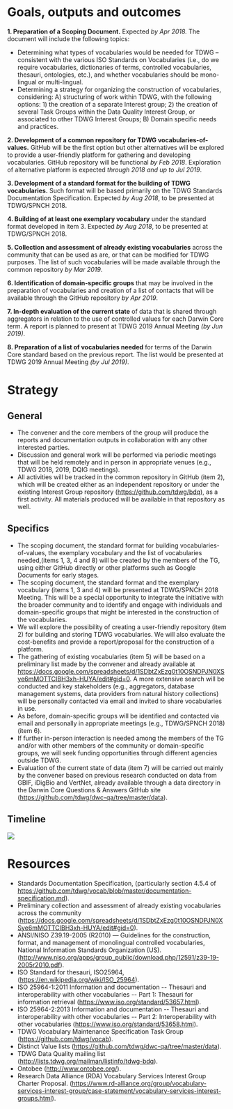 
# Goals, outputs and outcomes
**1. Preparation of a Scoping Document.** Expected *by Apr 2018.* The document will include the following topics:
  - Determining what types of vocabularies would be needed for TDWG – consistent with the various ISO Standards on Vocabularies (i.e., do we require vocabularies, dictionaries of terms, controlled vocabularies, thesauri, ontologies, etc.), and whether vocabularies should be mono-lingual or multi-lingual.
  - Determining a strategy for organizing the construction of vocabularies, considering: A) structuring of work within TDWG, with the following options: 1) the creation of a separate Interest group; 2) the creation of several Task Groups within the Data Quality Interest Group, or associated to other TDWG Interest Groups; B) Domain specific needs and practices.
  
**2. Development of a common repository for TDWG vocabularies-of-values.** GitHub will be the first option but other alternatives will be explored to provide a user-friendly platform for gathering and developing vocabularies. GitHub repository will be functional *by Feb 2018*. Exploration of alternative platform is expected *through 2018 and up to Jul 2019*.

**3. Development of a standard format for the building of TDWG vocabularies.** Such format will be based primarily on the TDWG Standards Documentation Specification. Expected *by Aug 2018*, to be presented at TDWG/SPNCH 2018.

**4. Building of at least one exemplary vocabulary** under the standard format developed in item 3. Expected *by Aug 2018*, to be presented at TDWG/SPNCH 2018.

**5. Collection and assessment of already existing vocabularies** across the community that can be used as are, or that can be modified for TDWG purposes. The list of such vocabularies will be made available through the common repository *by Mar 2019*.

**6. Identification of domain-specific groups** that may be involved in the preparation of vocabularies and creation of a list of contacts 
that will be available through the GitHub repository *by Apr 2019*.

**7. In-depth evaluation of the current state** of data that is shared through aggregators in relation to the use of controlled values for each Darwin Core term. A report is planned to present at TDWG 2019 Annual Meeting *(by Jun 2019)*.

**8. Preparation of a list of vocabularies needed** for terms of the Darwin Core standard based on the previous report. The list would be presented at TDWG 2019 Annual Meeting *(by Jul 2019)*.

# Strategy 
## General
- The convener and the core members of the group will produce the reports and documentation outputs in collaboration with any other interested parties.
- Discussion and general work will be performed via periodic meetings that will be held remotely and in person in appropriate venues (e.g., TDWG 2018, 2019, DQIG meetings).
- All activities will be tracked in the common repository in GitHub (item 2), which will be created either as an independent repository or under the existing Interest Group repository (https://github.com/tdwg/bdq), as a first activity. All materials produced will be available in that repository as well.
## Specifics
- The scoping document, the standard format for building vocabularies-of-values, the exemplary vocabulary and the list of vocabularies needed,(items 1, 3, 4 and 8) will be created by the members of the TG, using either GitHub directly or other platforms such as Google Documents for early stages.
- The scoping document, the standard format and the exemplary vocabulary (items 1, 3 and 4) will be presented at TDWG/SPNCH 2018 Meeting. This will be a special opportunity to integrate the initiative with the broader community and to identify and engage with individuals and domain-specific groups that might be interested in the construction of the vocabularies.
- We will explore the possibility of creating a user-friendly repository (item 2) for building and storing TDWG vocabularies. We will also evaluate the cost-benefits and provide a report/proposal for the construction of a platform.
- The gathering of existing vocabularies (item 5) will be based on a preliminary list made by the convener and already available at https://docs.google.com/spreadsheets/d/1SDbtZxEzg0t10OSNDPJN0XSye6mMOTTCIBH3xh-HUYA/edit#gid=0. A more extensive search will be conducted and key stakeholders (e.g., aggregators, database management systems, data providers from natural history collections) will be personally contacted via email and invited to share vocabularies in use.
- As before, domain-specific groups will be identified and contacted via email and personally in appropriate meetings (e.g., TDWG/SPNCH 2018) (item 6).
- If further in-person interaction is needed among the members of the TG and/or with other members of the community or domain-specific groups, we will seek funding opportunities through different agencies outside TDWG.
- Evaluation of the current state of data (item 7) will be carried out mainly by the convener based on previous research conducted on data from GBIF, iDigBio and VertNet, already available through a data directory in the Darwin Core Questions & Answers GitHub site (https://github.com/tdwg/dwc-qa/tree/master/data). 
## Timeline
![](https://drive.google.com/uc?export=download&id=0B4sIKK7qrRVITFhGb3I0Qld5Q28)

# Resources
- Standards Documentation Specification, (particularly section 4.5.4 of  https://github.com/tdwg/vocab/blob/master/documentation-specification.md).
- Preliminary collection and assessment of already existing vocabularies across the community (https://docs.google.com/spreadsheets/d/1SDbtZxEzg0t10OSNDPJN0XSye6mMOTTCIBH3xh-HUYA/edit#gid=0).
- ANSI/NISO Z39.19-2005 (R2010) — Guidelines for the construction, format, and management of monolingual controlled vocabularies, National Information Standards Organization (US). (http://www.niso.org/apps/group_public/download.php/12591/z39-19-2005r2010.pdf).
- ISO Standard for thesauri, ISO25964, (https://en.wikipedia.org/wiki/ISO_25964).
- ISO 25964-1:2011 Information and documentation -- Thesauri and interoperability with other vocabularies -- Part 1: Thesauri for information retrieval (https://www.iso.org/standard/53657.html).
- ISO 25964-2:2013 Information and documentation -- Thesauri and interoperability with other vocabularies -- Part 2: Interoperability with other vocabularies (https://www.iso.org/standard/53658.html).
- TDWG Vocabulary Maintenance Specification Task Group (https://github.com/tdwg/vocab).
- Distinct Value lists (https://github.com/tdwg/dwc-qa/tree/master/data).
- TDWG Data Quality mailing list (http://lists.tdwg.org/mailman/listinfo/tdwg-bdq).
- Ontobee (http://www.ontobee.org/).
- Research Data Alliance (RDA) Vocabulary Services Interest Group Charter Proposal. (https://www.rd-alliance.org/group/vocabulary-services-interest-group/case-statement/vocabulary-services-interest-groups.html).
